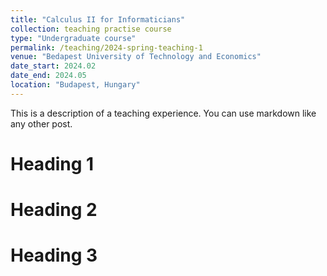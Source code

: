 ```yaml
---
title: "Calculus II for Informaticians"
collection: teaching practise course
type: "Undergraduate course"
permalink: /teaching/2024-spring-teaching-1
venue: "Bedapest University of Technology and Economics"
date_start: 2024.02
date_end: 2024.05
location: "Budapest, Hungary"
---
```


This is a description of a teaching experience. You can use markdown like any other post.

Heading 1
======

Heading 2
======

Heading 3
======
